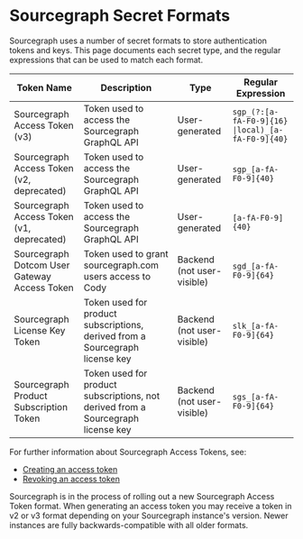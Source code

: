 # Sourcegraph Secret Formats

Sourcegraph uses a number of secret formats to store authentication tokens and keys. This page documents each secret type, and the regular expressions that can be used to match each format.

| Token Name                                   | Description                                                                      | Type                       | Regular Expression                                |
| -------------------------------------------- | -------------------------------------------------------------------------------- | -------------------------- | ------------------------------------------------- |
| Sourcegraph Access Token (v3)                | Token used to access the Sourcegraph GraphQL API                                 | User-generated             | `sgp_(?:[a-fA-F0-9]{16} \|local)_[a-fA-F0-9]{40}` |
| Sourcegraph Access Token (v2, deprecated)    | Token used to access the Sourcegraph GraphQL API                                 | User-generated             | `sgp_[a-fA-F0-9]{40}`                             |
| Sourcegraph Access Token (v1, deprecated)    | Token used to access the Sourcegraph GraphQL API                                 | User-generated             | `[a-fA-F0-9]{40}`                                 |
| Sourcegraph Dotcom User Gateway Access Token | Token used to grant sourcegraph.com users access to Cody                         | Backend (not user-visible) | `sgd_[a-fA-F0-9]{64}`                             |
| Sourcegraph License Key Token                | Token used for product subscriptions, derived from a Sourcegraph license key     | Backend (not user-visible) | `slk_[a-fA-F0-9]{64}`                             |
| Sourcegraph Product Subscription Token       | Token used for product subscriptions, not derived from a Sourcegraph license key | Backend (not user-visible) | `sgs_[a-fA-F0-9]{64}`                             |

For further information about Sourcegraph Access Tokens, see:
- [Creating an access token](../../cli/how-tos/creating_an_access_token.md)
- [Revoking an access token](../../cli/how-tos/revoking_an_access_token.md)

Sourcegraph is in the process of rolling out a new Sourcegraph Access Token format. When generating an access token you may receive a token in v2 or v3 format depending on your Sourcegraph instance's version. Newer instances are fully backwards-compatible with all older formats.
